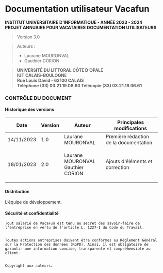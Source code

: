 # Documentation utilisateur Vacafun

**INSTITUT UNIVERSITAIRE D’INFORMATIQUE - ANNÉE 2023 - 2024** **PROJET ANNUAIRE POUR VACATAIRES** **DOCUMENTATION UTILISATEURS**

> Version 3.0

> Auteurs :
>
> * Laurane MOURONVAL
> * Gauthier CORION

> **UNIVERSITÉ DU LITTORAL CÔTE D’OPALE**\
> **IUT CALAIS-BOULOGNE**\
> **Rue Louis David - 62100 CALAIS**\
> **Téléphone (33) 03.21.19.06.60 Télécopie (33) 03.21.19.06.61**

### CONTRÔLE DU DOCUMENT

#### Historique des versions

| Date       | Version | Auteur                                      | Principales modifications              |
| ---------- | ------- | ------------------------------------------- | -------------------------------------- |
| 14/11/2023 | 1.0     | Laurane MOURONVAL                           | Première rédaction de la documentation |
| 18/01/2023 | 2.0     | <p>Laurane MOURONVAL<br>Gauthier CORION</p> | Ajouts d'éléments et correction        |

#### **Distribution**

L’équipe de développement.

#### **Sécurité et confidentialité**

```
Tout salarié de VacaFun est tenu au secret des savoir-faire de l’entreprise en vertu de l’article L. 1227-1 du Code du Travail.


Toutes actions entreprises doivent être conformes au Règlement Général sur la Protection des données (RGPD). Ainsi, il est obligatoire de garantir une information concise, transparente et compréhensible au client.


Copyright aux auteurs.
```

